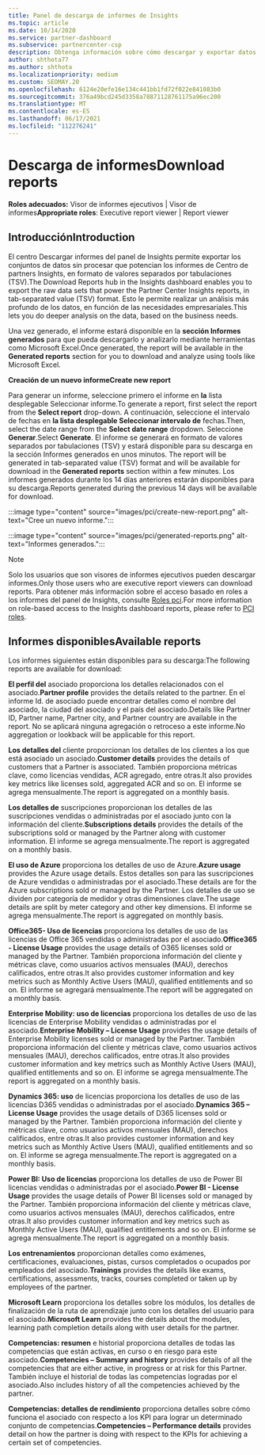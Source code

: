 ```yaml
---
title: Panel de descarga de informes de Insights
ms.topic: article
ms.date: 10/14/2020
ms.service: partner-dashboard
ms.subservice: partnercenter-csp
description: Obtenga información sobre cómo descargar y exportar datos desde el Centro de partners de informes unificado y desde Centro de partners Insights.
author: shthota77
ms.author: shthota
ms.localizationpriority: medium
ms.custom: SEOMAY.20
ms.openlocfilehash: 6124e20efe16e134c441bb1fd72f022e841083b0
ms.sourcegitcommit: 376a49bcd245d3358a78871128761175a96ec200
ms.translationtype: MT
ms.contentlocale: es-ES
ms.lasthandoff: 06/17/2021
ms.locfileid: "112276241"
---
```

# <a name="download-reports"></a><span data-ttu-id="8e333-103">Descarga de informes</span><span class="sxs-lookup"><span data-stu-id="8e333-103">Download reports</span></span>

<span data-ttu-id="8e333-104">**Roles adecuados:** Visor de informes ejecutivos | Visor de informes</span><span class="sxs-lookup"><span data-stu-id="8e333-104">**Appropriate roles**: Executive report viewer | Report viewer</span></span>

## <a name="introduction"></a><span data-ttu-id="8e333-105">Introducción</span><span class="sxs-lookup"><span data-stu-id="8e333-105">Introduction</span></span>

<span data-ttu-id="8e333-106">El centro Descargar informes del panel de Insights permite exportar los conjuntos de datos sin procesar que potencian los informes de Centro de partners Insights, en formato de valores separados por tabulaciones (TSV).</span><span class="sxs-lookup"><span data-stu-id="8e333-106">The Download Reports hub in the Insights dashboard enables you to export the raw data sets that power the Partner Center Insights reports, in tab-separated value (TSV) format.</span></span> <span data-ttu-id="8e333-107">Esto le permite realizar un análisis más profundo de los datos, en función de las necesidades empresariales.</span><span class="sxs-lookup"><span data-stu-id="8e333-107">This lets you do deeper analysis on the data, based on the business needs.</span></span>

<span data-ttu-id="8e333-108">Una vez generado, el informe estará disponible en la **sección Informes generados** para que pueda descargarlo y analizarlo mediante herramientas como Microsoft Excel.</span><span class="sxs-lookup"><span data-stu-id="8e333-108">Once generated, the report  will be available in the **Generated reports** section for you to download and analyze using tools like Microsoft Excel.</span></span>

<span data-ttu-id="8e333-109">**Creación de un nuevo informe**</span><span class="sxs-lookup"><span data-stu-id="8e333-109">**Create new report**</span></span>

<span data-ttu-id="8e333-110">Para generar un informe, seleccione primero el informe en **la** lista desplegable Seleccionar informe.</span><span class="sxs-lookup"><span data-stu-id="8e333-110">To generate a report, first select the report from the **Select report** drop-down.</span></span> <span data-ttu-id="8e333-111">A continuación, seleccione el intervalo de fechas en **la lista desplegable Seleccionar intervalo de** fechas.</span><span class="sxs-lookup"><span data-stu-id="8e333-111">Then, select the date range from the **Select date range** dropdown.</span></span> <span data-ttu-id="8e333-112">Seleccione **Generar**.</span><span class="sxs-lookup"><span data-stu-id="8e333-112">Select **Generate**.</span></span> <span data-ttu-id="8e333-113">El informe se generará en formato de valores separados por tabulaciones (TSV) y estará disponible para su descarga en la sección Informes generados en unos minutos. </span><span class="sxs-lookup"><span data-stu-id="8e333-113">The report will be generated in tab-separated value (TSV) format and will be available for download in the **Generated reports** section within a few minutes.</span></span> <span data-ttu-id="8e333-114">Los informes generados durante los 14 días anteriores estarán disponibles para su descarga.</span><span class="sxs-lookup"><span data-stu-id="8e333-114">Reports generated during the previous 14 days will be available for download.</span></span>

:::image type="content" source="images/pci/create-new-report.png" alt-text="Cree un nuevo informe.":::

:::image type="content" source="images/pci/generated-reports.png" alt-text="Informes generados.":::

>[!NOTE] 
><span data-ttu-id="8e333-117">Solo los usuarios que son visores de informes ejecutivos pueden descargar informes.</span><span class="sxs-lookup"><span data-stu-id="8e333-117">Only those users who are executive report viewers can download reports.</span></span> <span data-ttu-id="8e333-118">Para obtener más información sobre el acceso basado en roles a los informes del panel de Insights, consulte [Roles pci](pci-roles.md).</span><span class="sxs-lookup"><span data-stu-id="8e333-118">For more information on role-based access to the Insights dashboard reports, please refer to [PCI roles](pci-roles.md).</span></span> 

## <a name="available-reports"></a><span data-ttu-id="8e333-119">Informes disponibles</span><span class="sxs-lookup"><span data-stu-id="8e333-119">Available reports</span></span>

<span data-ttu-id="8e333-120">Los informes siguientes están disponibles para su descarga:</span><span class="sxs-lookup"><span data-stu-id="8e333-120">The following reports are available for download:</span></span>

<span data-ttu-id="8e333-121">**El perfil del** asociado proporciona los detalles relacionados con el asociado.</span><span class="sxs-lookup"><span data-stu-id="8e333-121">**Partner profile** provides the details related to the partner.</span></span> <span data-ttu-id="8e333-122">En el informe Id. de asociado puede encontrar detalles como el nombre del asociado, la ciudad del asociado y el país del asociado.</span><span class="sxs-lookup"><span data-stu-id="8e333-122">Details like Partner ID, Partner name, Partner city, and Partner country are available in the report.</span></span> <span data-ttu-id="8e333-123">No se aplicará ninguna agregación o retroceso a este informe.</span><span class="sxs-lookup"><span data-stu-id="8e333-123">No aggregation or lookback will be applicable for this report.</span></span>

<span data-ttu-id="8e333-124">**Los detalles del** cliente proporcionan los detalles de los clientes a los que está asociado un asociado.</span><span class="sxs-lookup"><span data-stu-id="8e333-124">**Customer details** provides the details of customers that a Partner is associated.</span></span> <span data-ttu-id="8e333-125">También proporciona métricas clave, como licencias vendidas, ACR agregado, entre otras.</span><span class="sxs-lookup"><span data-stu-id="8e333-125">It also provides key metrics like licenses sold, aggregated ACR and so on.</span></span> <span data-ttu-id="8e333-126">El informe se agrega mensualmente.</span><span class="sxs-lookup"><span data-stu-id="8e333-126">The report is aggregated on a monthly basis.</span></span>

<span data-ttu-id="8e333-127">**Los detalles de** suscripciones proporcionan los detalles de las suscripciones vendidas o administradas por el asociado junto con la información del cliente.</span><span class="sxs-lookup"><span data-stu-id="8e333-127">**Subscriptions details** provides the details of the subscriptions sold or managed by the Partner along with customer information.</span></span> <span data-ttu-id="8e333-128">El informe se agrega mensualmente.</span><span class="sxs-lookup"><span data-stu-id="8e333-128">The report is aggregated on a monthly basis.</span></span>

<span data-ttu-id="8e333-129">**El uso de Azure** proporciona los detalles de uso de Azure.</span><span class="sxs-lookup"><span data-stu-id="8e333-129">**Azure usage** provides the Azure usage details.</span></span> <span data-ttu-id="8e333-130">Estos detalles son para las suscripciones de Azure vendidas o administradas por el asociado.</span><span class="sxs-lookup"><span data-stu-id="8e333-130">These details are for the Azure subscriptions sold or managed by the Partner.</span></span> <span data-ttu-id="8e333-131">Los detalles de uso se dividen por categoría de medidor y otras dimensiones clave.</span><span class="sxs-lookup"><span data-stu-id="8e333-131">The usage details are split by meter category and other key dimensions.</span></span> <span data-ttu-id="8e333-132">El informe se agrega mensualmente.</span><span class="sxs-lookup"><span data-stu-id="8e333-132">The report is aggregated on monthly basis.</span></span>

<span data-ttu-id="8e333-133">**Office365- Uso de licencias** proporciona los detalles de uso de las licencias de Office 365 vendidas o administradas por el asociado.</span><span class="sxs-lookup"><span data-stu-id="8e333-133">**Office365 - License Usage** provides the usage details of O365 licenses sold or managed by the Partner.</span></span> <span data-ttu-id="8e333-134">También proporciona información del cliente y métricas clave, como usuarios activos mensuales (MAU), derechos calificados, entre otras.</span><span class="sxs-lookup"><span data-stu-id="8e333-134">It also provides customer information and key metrics such as Monthly Active Users (MAU), qualified entitlements and so on.</span></span> <span data-ttu-id="8e333-135">El informe se agregará mensualmente.</span><span class="sxs-lookup"><span data-stu-id="8e333-135">The report will be aggregated on a monthly basis.</span></span>

<span data-ttu-id="8e333-136">**Enterprise Mobility: uso de licencias**  proporciona los detalles de uso de las licencias de Enterprise Mobility vendidas o administradas por el asociado.</span><span class="sxs-lookup"><span data-stu-id="8e333-136">**Enterprise Mobility – License Usage**  provides the usage details of Enterprise Mobility licenses sold or managed by the Partner.</span></span> <span data-ttu-id="8e333-137">También proporciona información del cliente y métricas clave, como usuarios activos mensuales (MAU), derechos calificados, entre otras.</span><span class="sxs-lookup"><span data-stu-id="8e333-137">It also provides customer information and key metrics such as Monthly Active Users (MAU), qualified entitlements and so on.</span></span> <span data-ttu-id="8e333-138">El informe se agrega mensualmente.</span><span class="sxs-lookup"><span data-stu-id="8e333-138">The report is aggregated on a monthly basis.</span></span>

<span data-ttu-id="8e333-139">**Dynamics 365: uso** de licencias proporciona los detalles de uso de las licencias D365 vendidas o administradas por el asociado.</span><span class="sxs-lookup"><span data-stu-id="8e333-139">**Dynamics 365 – License Usage** provides the usage details of D365 licenses sold or managed by the Partner.</span></span> <span data-ttu-id="8e333-140">También proporciona información del cliente y métricas clave, como usuarios activos mensuales (MAU), derechos calificados, entre otras.</span><span class="sxs-lookup"><span data-stu-id="8e333-140">It also provides customer information and key metrics such as Monthly Active Users (MAU), qualified entitlements and so on.</span></span> <span data-ttu-id="8e333-141">El informe se agrega mensualmente.</span><span class="sxs-lookup"><span data-stu-id="8e333-141">The report is aggregated on a monthly basis.</span></span>

<span data-ttu-id="8e333-142">**Power BI: Uso de licencias** proporciona los detalles de uso de Power BI licencias vendidas o administradas por el asociado.</span><span class="sxs-lookup"><span data-stu-id="8e333-142">**Power BI - License Usage** provides the usage details of Power BI licenses sold or managed by the Partner.</span></span> <span data-ttu-id="8e333-143">También proporciona información del cliente y métricas clave, como usuarios activos mensuales (MAU), derechos calificados, entre otras.</span><span class="sxs-lookup"><span data-stu-id="8e333-143">It also provides customer information and key metrics such as Monthly Active Users (MAU), qualified entitlements and so on.</span></span> <span data-ttu-id="8e333-144">El informe se agrega mensualmente.</span><span class="sxs-lookup"><span data-stu-id="8e333-144">The report is aggregated on a monthly basis.</span></span>

<span data-ttu-id="8e333-145">**Los entrenamientos** proporcionan detalles como exámenes, certificaciones, evaluaciones, pistas, cursos completados o ocupados por empleados del asociado.</span><span class="sxs-lookup"><span data-stu-id="8e333-145">**Trainings** provides the details like exams, certifications, assessments, tracks, courses completed or taken up by employees of the partner.</span></span>

<span data-ttu-id="8e333-146">**Microsoft Learn** proporciona los detalles sobre los módulos, los detalles de finalización de la ruta de aprendizaje junto con los detalles del usuario para el asociado.</span><span class="sxs-lookup"><span data-stu-id="8e333-146">**Microsoft Learn** provides the details about the modules, learning path completion details along with user details for the partner.</span></span>

<span data-ttu-id="8e333-147">**Competencias: resumen** e historial proporciona detalles de todas las competencias que están activas, en curso o en riesgo para este asociado.</span><span class="sxs-lookup"><span data-stu-id="8e333-147">**Competencies – Summary and history** provides details of all the competencies that are either active, in progress or at risk for this Partner.</span></span> <span data-ttu-id="8e333-148">También incluye el historial de todas las competencias logradas por el asociado.</span><span class="sxs-lookup"><span data-stu-id="8e333-148">Also includes history of all the competencies achieved by the partner.</span></span>

<span data-ttu-id="8e333-149">**Competencias: detalles de rendimiento** proporciona detalles sobre cómo funciona el asociado con respecto a los KPI para lograr un determinado conjunto de competencias.</span><span class="sxs-lookup"><span data-stu-id="8e333-149">**Competencies – Performance details** provides detail on how the partner is doing with respect to the KPIs for achieving a certain set of competencies.</span></span>

